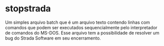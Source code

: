 # stopstrada
Um simples arquivo batch que é um arquivo texto contendo linhas com comandos que podem ser executados sequencialmente pelo interpretador de comandos do MS-DOS. Esse arquivo tem a possibilidade de resolver um bug do Strada Software em seu encerramento.
